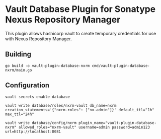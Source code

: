 Vault Database Plugin for Sonatype Nexus Repository Manager
===========================================================

This plugin allows hashicorp vault to create temporary credentials for use with Nexus Repository Manager.

Building
--------

    go build -o vault-plugin-database-nxrm cmd/vault-plugin-database-nxrm/main.go

Configuration
-------------

    vault secrets enable database

    vault write database/roles/nxrm-vault db_name=nxrm creation_statements='{"nxrm-roles": ["nx-admin"]}' default_ttl="1h" max_ttl="24h"

    vault write database/config/nxrm plugin_name="vault-plugin-database-nxrm" allowed_roles="nxrm-vault" username=admin password=admin123 url=http://localhost:8081

